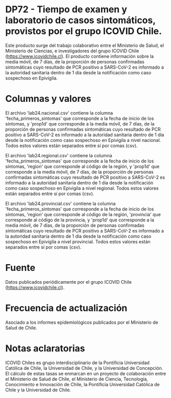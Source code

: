 # DP72 - Tiempo de examen y laboratorio de casos sintomáticos, provistos por el grupo ICOVID Chile. 

Este producto surge del trabajo colaborativo entre el Ministerio de Salud, el Ministerio de Ciencias, e investigadores del grupo ICOVID Chile (https://www.icovidchile.cl). El producto contiene información sobre la media móvil, de 7 días, de la proporción de personas confirmadas sintomáticas cuyo resultado de PCR positivo a SARS-CoV-2 es informado a la autoridad sanitaria dentro de 1 día desde la notificación como caso sospechoso en Epivigila.

# Columnas y valores
El archivo 'lab24.nacional.csv' contiene la columna 'fecha_primeros_sintomas' que corresponde a la fecha de inicio de los síntomas, y 'prop1d' que corresponde a  la media móvil, de 7 días, de la proporción de personas confirmadas sintomáticas cuyo resultado de PCR positivo a SARS-CoV-2 es informado a la autoridad sanitaria dentro de 1 día desde la notificación como caso sospechoso en Epivigila a nivel nacional. Todos estos valores están separados entre sí por comas (csv).

El archivo 'lab24.regional.csv' contiene la columna 'fecha_primeros_sintomas' que corresponde a la fecha de inicio de los síntomas, 'region' que corresponde al código de la región, y 'prop1d' que corresponde a  la media móvil, de 7 días, de la proporción de personas confirmadas sintomáticas cuyo resultado de PCR positivo a SARS-CoV-2 es informado a la autoridad sanitaria dentro de 1 día desde la notificación como caso sospechoso en Epivigila  a nivel regional. Todos estos valores están separados entre sí por comas (csv).

El archivo 'lab24.provincial.csv' contiene la columna 'fecha_primeros_sintomas' que corresponde a la fecha de inicio de los síntomas, 'region' que corresponde al código de la región, 'provincia' que corresponde al código de la provincia, y 'prop1d' que corresponde a  la media móvil, de 7 días, de la proporción de personas confirmadas sintomáticas cuyo resultado de PCR positivo a SARS-CoV-2 es informado a la autoridad sanitaria dentro de 1 día desde la notificación como caso sospechoso en Epivigila a nivel provincial. Todos estos valores están separados entre sí por comas (csv).

# Fuente
Datos publicados periódicamente por el grupo ICOVID Chile (https://www.icovidchile.cl). 

# Frecuencia de actualización
Asociado a los informes epidemiológicos publicados por el Ministerio de Salud de Chile.

# Notas aclaratorias
ICOVID Chiles es grupo interdisciplinario de la Pontificia Universidad Católica de Chile, la Universidad de Chile, y la Universidad de Concepción.  El cálculo de estas tasas se enmarcan en un proyecto de colaboración entre el Ministerio de Salud de Chile, el Ministerio de Ciencia, Tecnología, Conocimiento e Innovación de Chile, la Pontificia Universidad Católica de Chile y la Universidad de Chile.



